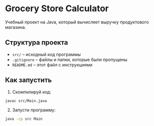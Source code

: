 # Grocery Store Calculator

Учебный проект на Java, который вычисляет выручку продуктового магазина.

## Структура проекта
- `src/` – исходный код программы
- `.gitignore` – файлы и папки, которые были пропущены
- `README.md` – этот файл с инструкциями

## Как запустить
1. Скомпилируй код:
```bash
javac src/Main.java
```
2. Запусти программу:
```bash
java -cp src Main
```
